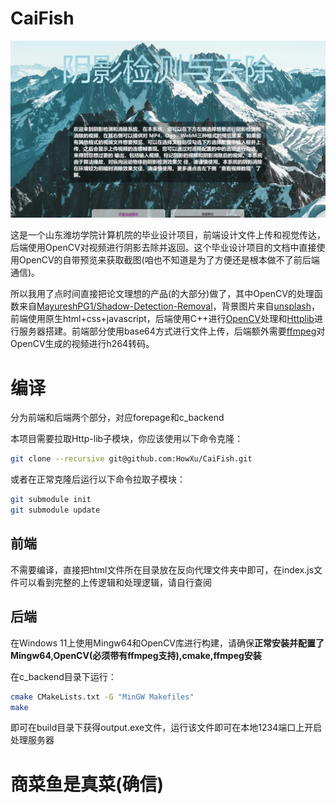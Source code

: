 # CaiFish

![Title](./screenshots/1.png)


这是一个山东潍坊学院计算机院的毕业设计项目，前端设计文件上传和视觉传达，后端使用OpenCV对视频进行阴影去除并返回。这个毕业设计项目的文档中直接使用OpenCV的自带预览来获取截图(咱也不知道是为了方便还是根本做不了前后端通信)。

所以我用了点时间直接把论文理想的产品(的大部分)做了，其中OpenCV的处理函数来自[MayureshPG1/Shadow-Detection-Removal](https://github.com/MayureshPG1/Shadow-Detection-Removal)，背景图片来自[unsplash](https://images.unsplash.com/photo-1536264911542-668b0180d5a1?ixlib=rb-0.3.5&q=85&fm=jpg&crop=entropy&cs=srgb&ixid=eyJhcHBfaWQiOjE0NTg5fQ&s=a9a32743f06349efc39aeae90f047e9f)，前端使用原生html+css+javascript，后端使用C++进行[OpenCV](https://github.com/opencv/opencv)处理和[Httplib](https://github.com/yhirose/cpp-httplib)进行服务器搭建。前端部分使用base64方式进行文件上传，后端额外需要[ffmpeg](https://ffmpeg.org/)对OpenCV生成的视频进行h264转码。

# 编译

分为前端和后端两个部分，对应forepage和c_backend

本项目需要拉取Http-lib子模块，你应该使用以下命令克隆：

```bash
git clone --recursive git@github.com:HowXu/CaiFish.git
```
或者在正常克隆后运行以下命令拉取子模块：

```bash
git submodule init
git submodule update
```

## 前端

不需要编译，直接把html文件所在目录放在反向代理文件夹中即可，在index.js文件可以看到完整的上传逻辑和处理逻辑，请自行查阅

## 后端

在Windows 11上使用Mingw64和OpenCV库进行构建，请确保**正常安装并配置了Mingw64,OpenCV(必须带有ffmpeg支持),cmake,ffmpeg安装**

在c_backend目录下运行：

```bash
cmake CMakeLists.txt -G "MinGW Makefiles"
make
```

即可在build目录下获得output.exe文件，运行该文件即可在本地1234端口上开启处理服务器

# 商菜鱼是真菜(确信)